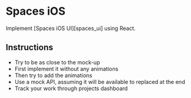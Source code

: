 # Spaces iOS

Implement [Spaces iOS UI][spaces_ui] using React.

## Instructions

- Try to be as close to the mock-up
- First implement it without any animations
- Then try to add the animations
- Use a mock API, assuming it will be available to replaced at the end
- Track your work through projects dashboard

[spaces]: https://dribbble.com/shots/2845710-Invision-Projects-Spaces-iOS
